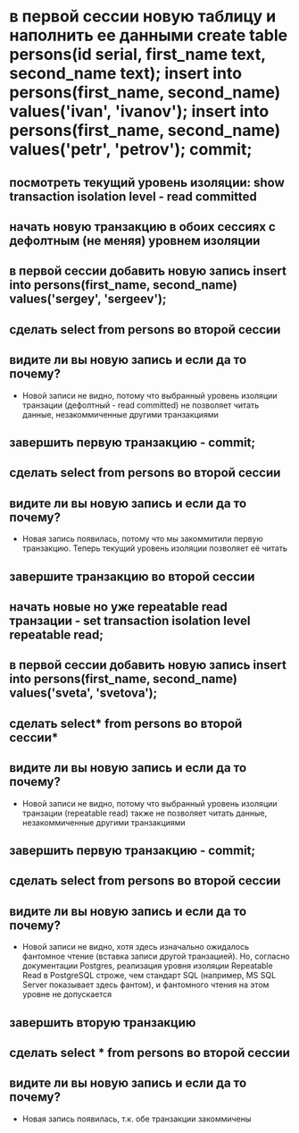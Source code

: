 # в первой сессии новую таблицу и наполнить ее данными create table persons(id serial, first_name text, second_name text); insert into persons(first_name, second_name) values('ivan', 'ivanov'); insert into persons(first_name, second_name) values('petr', 'petrov'); commit;

## посмотреть текущий уровень изоляции: show transaction isolation level - read committed
## начать новую транзакцию в обоих сессиях с дефолтным (не меняя) уровнем изоляции
## в первой сессии добавить новую запись insert into persons(first_name, second_name) values('sergey', 'sergeev');
## сделать select from persons во второй сессии
## видите ли вы новую запись и если да то почему?
  + Новой записи не видно, потому что выбранный уровень изоляции транзации (дефолтный - read committed) не позволяет читать данные, незакоммиченные другими транзакциями
## завершить первую транзакцию - commit;
## сделать select from persons во второй сессии
## видите ли вы новую запись и если да то почему?
  + Новая запись появилась, потому что мы закоммитили первую транзакцию. Теперь текущий уровень изоляции позволяет её читать
## завершите транзакцию во второй сессии
## начать новые но уже repeatable read транзации - set transaction isolation level repeatable read;
## в первой сессии добавить новую запись insert into persons(first_name, second_name) values('sveta', 'svetova');
## сделать select* from persons во второй сессии*
## видите ли вы новую запись и если да то почему?
  + Новой записи не видно, потому что выбранный уровень изоляции транзации (repeatable read) также не позволяет читать данные, незакоммиченные другими транзакциями
## завершить первую транзакцию - commit;
## сделать select from persons во второй сессии
## видите ли вы новую запись и если да то почему?
  + Новой записи не видно, хотя здесь изначально ожидалось фантомное чтение (вставка записи другой транзацией). Но, согласно документации Postgres, реализация уровня изоляции Repeatable Read в PostgreSQL строже, чем стандарт SQL (например, MS SQL Server показывает здесь фантом), и фантомного чтения на этом уровне не допускается
## завершить вторую транзакцию
## сделать select * from persons во второй сессии
## видите ли вы новую запись и если да то почему?
  + Новая запись появилась, т.к. обе транзакции закоммичены
